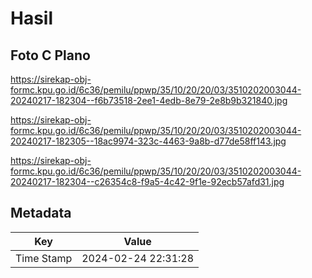 # Hasil

## Foto C Plano

https://sirekap-obj-formc.kpu.go.id/6c36/pemilu/ppwp/35/10/20/20/03/3510202003044-20240217-182304--f6b73518-2ee1-4edb-8e79-2e8b9b321840.jpg

https://sirekap-obj-formc.kpu.go.id/6c36/pemilu/ppwp/35/10/20/20/03/3510202003044-20240217-182305--18ac9974-323c-4463-9a8b-d77de58ff143.jpg

https://sirekap-obj-formc.kpu.go.id/6c36/pemilu/ppwp/35/10/20/20/03/3510202003044-20240217-182304--c26354c8-f9a5-4c42-9f1e-92ecb57afd31.jpg


## Metadata

| Key        | Value               |
| ---------- | ------------------- |
| Time Stamp | 2024-02-24 22:31:28 |



